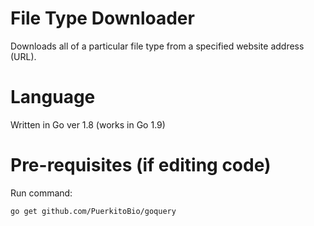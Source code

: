 # File Type Downloader
Downloads all of a particular file type from a specified website address (URL).

# Language
Written in Go ver 1.8 (works in Go 1.9)

# Pre-requisites (if editing code)
Run command:
```
go get github.com/PuerkitoBio/goquery
```

